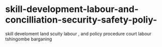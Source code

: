# skill-development-labour-and-concilliation-security-safety-poliy-
skill develoment land scuity labour , and policy procedure court labour tshingombe barganing
